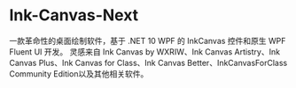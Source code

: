 # Ink-Canvas-Next
一款革命性的桌面绘制软件，基于 .NET 10 WPF 的 InkCanvas 控件和原生 WPF Fluent UI 开发。 灵感来自 Ink Canvas by WXRIW、Ink Canvas Artistry、Ink Canvas Plus、Ink Canvas for Class、Ink Canvas Better、InkCanvasForClass Community Edition以及其他相关软件。
